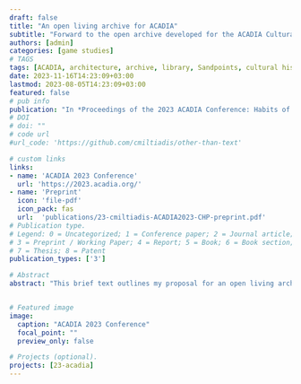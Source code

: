 ```yaml
---
draft: false
title: "An open living archive for ACADIA"
subtitle: "Forward to the open archive developed for the ACADIA Cultural History Project"
authors: [admin]
categories: [game studies]
# TAGS
tags: [ACADIA, architecture, archive, library, Sandpoints, cultural history, prototype, media archeology]
date: 2023-11-16T14:23:09+03:00
lastmod: 2023-08-05T14:23:09+03:00
featured: false
# pub info 
publication: "In *Proceedings of the 2023 ACADIA Conference: Habits of the Anthropocene*, Denver"
# DOI 
# doi: ""
# code url 
#url_code: 'https://github.com/cmiltiadis/other-than-text'

# custom links
links:
- name: 'ACADIA 2023 Conference'
  url: 'https://2023.acadia.org/' 
- name: 'Preprint'
  icon: 'file-pdf'
  icon_pack: fas
  url:  'publications/23-cmiltiadis-ACADIA2023-CHP-preprint.pdf'
# Publication type.
# Legend: 0 = Uncategorized; 1 = Conference paper; 2 = Journal article;
# 3 = Preprint / Working Paper; 4 = Report; 5 = Book; 6 = Book section;
# 7 = Thesis; 8 = Patent
publication_types: ['3']

# Abstract
abstract: "This brief text outlines my proposal for an open living archive for ACADIA, developed using the open infrastructure Sandpoints in mid-2023, contributed to the ACADIA Cultural History Project with support from the inaugural ACADIA CHP fellowship. See also the project [ACADIA archive](../../project/acadia-archive)."


# Featured image
image:
  caption: "ACADIA 2023 Conference"
  focal_point: ""
  preview_only: false

# Projects (optional).
projects: [23-acadia]
---
```


